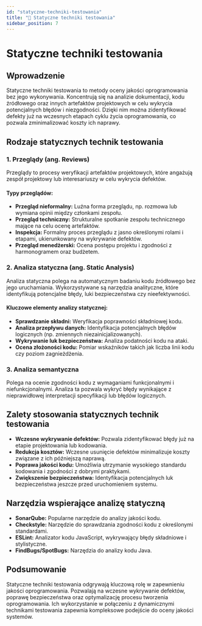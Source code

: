 ```yaml
---
id: "statyczne-techniki-testowania"
title: "📘 Statyczne techniki testowania"
sidebar_position: 7
---
```


# Statyczne techniki testowania

## Wprowadzenie

Statyczne techniki testowania to metody oceny jakości oprogramowania bez jego wykonywania. Koncentrują się na analizie dokumentacji, kodu źródłowego oraz innych artefaktów projektowych w celu wykrycia potencjalnych błędów i niezgodności. Dzięki nim można zidentyfikować defekty już na wczesnych etapach cyklu życia oprogramowania, co pozwala zminimalizować koszty ich naprawy.

## Rodzaje statycznych technik testowania

### 1. **Przeglądy (ang. Reviews)**

Przeglądy to procesy weryfikacji artefaktów projektowych, które angażują zespół projektowy lub interesariuszy w celu wykrycia defektów.

#### Typy przeglądów:
- **Przegląd nieformalny:** Luźna forma przeglądu, np. rozmowa lub wymiana opinii między członkami zespołu.
- **Przegląd techniczny:** Strukturalne spotkanie zespołu technicznego mające na celu ocenę artefaktów.
- **Inspekcja:** Formalny proces przeglądu z jasno określonymi rolami i etapami, ukierunkowany na wykrywanie defektów.
- **Przegląd menedżerski:** Ocena postępu projektu i zgodności z harmonogramem oraz budżetem.

### 2. **Analiza statyczna (ang. Static Analysis)**

Analiza statyczna polega na automatycznym badaniu kodu źródłowego bez jego uruchamiania. Wykorzystywane są narzędzia analityczne, które identyfikują potencjalne błędy, luki bezpieczeństwa czy nieefektywności.

#### Kluczowe elementy analizy statycznej:
- **Sprawdzanie składni:** Weryfikacja poprawności składniowej kodu.
- **Analiza przepływu danych:** Identyfikacja potencjalnych błędów logicznych (np. zmiennych niezainicjalizowanych).
- **Wykrywanie luk bezpieczeństwa:** Analiza podatności kodu na ataki.
- **Ocena złożoności kodu:** Pomiar wskaźników takich jak liczba linii kodu czy poziom zagnieżdżenia.

### 3. **Analiza semantyczna**

Polega na ocenie zgodności kodu z wymaganiami funkcjonalnymi i niefunkcjonalnymi. Analiza ta pozwala wykryć błędy wynikające z nieprawidłowej interpretacji specyfikacji lub błędów logicznych.

## Zalety stosowania statycznych technik testowania

- **Wczesne wykrywanie defektów:** Pozwala zidentyfikować błędy już na etapie projektowania lub kodowania.
- **Redukcja kosztów:** Wczesne usunięcie defektów minimalizuje koszty związane z ich późniejszą naprawą.
- **Poprawa jakości kodu:** Umożliwia utrzymanie wysokiego standardu kodowania i zgodności z dobrymi praktykami.
- **Zwiększenie bezpieczeństwa:** Identyfikacja potencjalnych luk bezpieczeństwa jeszcze przed uruchomieniem systemu.

## Narzędzia wspierające analizę statyczną

- **SonarQube:** Popularne narzędzie do analizy jakości kodu.
- **Checkstyle:** Narzędzie do sprawdzania zgodności kodu z określonymi standardami.
- **ESLint:** Analizator kodu JavaScript, wykrywający błędy składniowe i stylistyczne.
- **FindBugs/SpotBugs:** Narzędzia do analizy kodu Java.

## Podsumowanie

Statyczne techniki testowania odgrywają kluczową rolę w zapewnieniu jakości oprogramowania. Pozwalają na wczesne wykrywanie defektów, poprawę bezpieczeństwa oraz optymalizację procesu tworzenia oprogramowania. Ich wykorzystanie w połączeniu z dynamicznymi technikami testowania zapewnia kompleksowe podejście do oceny jakości systemów.
